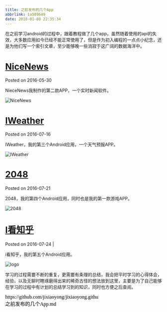 ```yaml
---
title: 之前发布的几个App
abbrlink: 1a589649
date: 2018-01-08 22:35:34
---
```


在之前学习android的过程中，跟着教程做了几个app，虽然随着使用的api的失效，大多数应用如今已经不能正常使用了，但是作为初入编程的一点点小纪念，还是为他们写一个索引文章，至少能够晚一些消寂于这广阔的数据海洋中。

# [NiceNews](http://jixiaoyong.github.io/jixiaoyong.github.io/blog/backup/blog_2016To2017/2016/05/NiceNews/)

Posted on 2016-05-30

NieceNews我制作的第二款APP，一个实时新闻软件。

![NiceNews](http://jixiaoyong.github.io/jixiaoyong.github.io/blog/backup/blog_2016To2017/2016/05/NiceNews/images/icon.png)

# [IWeather](http://jixiaoyong.github.io/jixiaoyong.github.io/blog/backup/blog_2016To2017/2016/07/IWeather/)

Posted on 2016-07-16

IWeather，我的第三个Android应用，一个天气预报APP。

![IWeather](http://jixiaoyong.github.io/blog/backup/blog_2016To2017/2016/07/IWeather/images/1.png)

# [2048](http://jixiaoyong.github.io/jixiaoyong.github.io/blog/backup/blog_2016To2017/2016/07/2048/)

Posted on 2016-07-21

2048，我的第四个Android应用，同时也是我的第一款游戏APP。

![2048](http://jixiaoyong.github.io/blogbackup/blog_2016To2017/2016/07/2048/images/1.png)



# [I看知乎](http://jixiaoyong.github.io/jixiaoyong.github.io/blog/backup/blog_2016To2017/2016/07/I%E7%9C%8B%E7%9F%A5%E4%B9%8E/)

Posted on 2016-07-24   | 

i看知乎，我的第五个Android应用。



![logo](http://jixiaoyong.github.io/blog/backup/blog_2016To2017/2016/07/I%E7%9C%8B%E7%9F%A5%E4%B9%8E/images/1.png)



学习的过程需要不断的重复，更需要有条理的总结，我会把平时学习的心得体会，经验，以及无聊时瞎琢磨得出来的稀奇古怪的想法放到这里，主要是为了自己能够在学习的过程中有计划的总结学习到的知识，同时也方便之后查阅。



<script src="https://jixiaoyong.github.io/js/edit_on_github.js"></script>
<iframe id="iframeid" scrolling=false height="50" frameborder="no" border="0" marginwidth="0" marginheight="0" onload="Javascript:editOnGithub()" srcdoc="<div id=&quot;url&quot;>https://github.com/jixiaoyong/jixiaoyong.github.io/blob/hexo_blog/blog/source/_posts/之前发布的几个App.md</div>"></iframe>